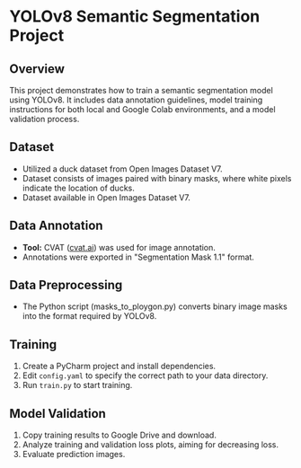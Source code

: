 # YOLOv8 Semantic Segmentation Project

## Overview

This project demonstrates how to train a semantic segmentation model using YOLOv8. It includes data annotation guidelines, model training instructions for both local and Google Colab environments, and a model validation process.

## Dataset

*   Utilized a duck dataset from Open Images Dataset V7.
*   Dataset consists of images paired with binary masks, where white pixels indicate the location of ducks.
*   Dataset available in Open Images Dataset V7.

## Data Annotation

*   **Tool:** CVAT ([cvat.ai](http://cvat.ai)) was used for image annotation.
*   Annotations were exported in "Segmentation Mask 1.1" format.

## Data Preprocessing

*   The Python script (masks_to_ploygon.py) converts binary image masks into the format required by YOLOv8.

## Training

1.  Create a PyCharm project and install dependencies.
2.  Edit `config.yaml` to specify the correct path to your data directory.
3.  Run `train.py` to start training.

## Model Validation

1.  Copy training results to Google Drive and download.
2.  Analyze training and validation loss plots, aiming for decreasing loss.
3.  Evaluate prediction images.


